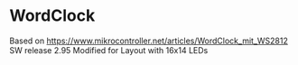 # WordClock

Based on https://www.mikrocontroller.net/articles/WordClock_mit_WS2812
SW release 2.95
Modified for Layout with 16x14 LEDs
